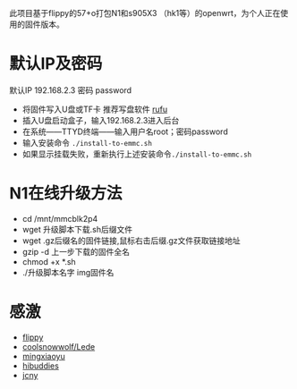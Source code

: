此项目基于flippy的57+o打包N1和s905X3 （hk1等）的openwrt，为个人正在使用的固件版本。

# 默认IP及密码
默认IP 192.168.2.3  密码 password

* 将固件写入U盘或TF卡 推荐写盘软件 [rufu](https://rufus.ie/zh/)
* 插入U盘启动盒子，输入192.168.2.3进入后台
* 在系统——TTYD终端——输入用户名root；密码password
* 输入安装命令 `./install-to-emmc.sh`
* 如果显示挂载失败，重新执行上述安装命令`./install-to-emmc.sh`

# N1在线升级方法
* cd /mnt/mmcblk2p4
* wget 升级脚本下载.sh后缀文件
* wget .gz后缀名的固件链接,鼠标右击后缀.gz文件获取链接地址
* gzip -d 上一步下载的固件全名
* chmod +x *.sh
* ./升级脚本名字 img固件名

# 感激
 * [flippy](https://www.right.com.cn/forum/space-uid-285101.html)
 * [coolsnowwolf/Lede](https://github.com/coolsnowwolf/lede)
 * [mingxiaoyu](https://github.com/mingxiaoyu)
 * [hibuddies](https://github.com/hibuddies/openwrt/)
 * [jcny](https://github.com/Netflixxp/N1dabao/)
